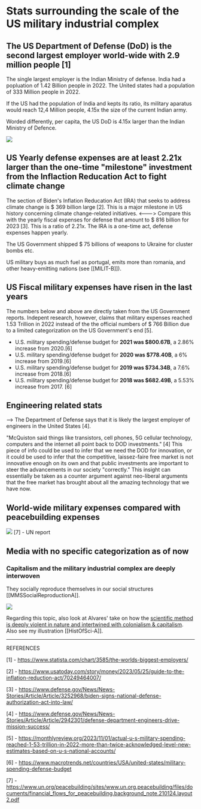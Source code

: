# Stats surrounding the scale of the US military industrial complex

## The US Department of Defense (DoD) is the second largest employer world-wide with 2.9 million people [1]
The single largest employer is the Indian Ministry of defense. India had a popluation of 1.42 Billion people in 2022. The United states had a population of 333 Million people in 2022. 

If the US had the population of India and kepts its ratio, its military aparatus would reach 12,4 Million people, 4.15x the size of the current Indian army. 

Worded differently, per capita, the US DoD is 4.15x larger than the Indian Ministry of Defence. 

![](media/cleanshot_2023-11-03-at-13-58-06@2x.png)

## US Yearly defense expenses are at least 2.21x larger than the one-time "milestone" investment from the Inflaction Reducation Act to fight climate change 

The section of Biden's Inflation Reducation Act (IRA) that seeks to address climate change is $ 369 billion large [2]. This is a major milestone in US history concerning climate change-related initiatives.  <---> Compare this with the yearly fiscal expenses for defense that amount to $ 816 billion for 2023 [3]. This is a ratio of 2.21x. The IRA is a one-time act, defense expenses happen yearly. 

The US Government shipped $ 75 billions of weapons to Ukraine for cluster bombs etc. 

US military buys as much fuel as portugal, emits more than romania, and other heavy-emitting nations (see [[MILIT-B]]).

## US Fiscal military expenses have risen in the last years
The numbers below and above are directly taken from the US Government reports. Indepent research, however, claims that military expenses reached 1.53 Trillion in 2022 instead of the the official numbers of $ 766 Billion due to a limited categorization on the US Government's end [5]. 

- U.S. military spending/defense budget for **2021 was $800.67B**, a 2.86% increase from 2020.[6]
- U.S. military spending/defense budget for **2020 was $778.40B**, a 6% increase from 2019.[6]
- U.S. military spending/defense budget for **2019 was $734.34B**, a 7.6% increase from 2018.[6]
- U.S. military spending/defense budget for **2018 was $682.49B**, a 5.53% increase from 2017. [6]

## Engineering related stats

--> The Department of Defense says that it is likely the largest employer of engineers in the United States [4].

"McQuiston said things like transistors, cell phones, 5G cellular technology, computers and the internet all point back to DOD investments." [4] This piece of info could be used to infer that we need the DOD for innovation, or it could be used to infer that the competitive, laissez-faire free market is not innovative enough on its own and that public investments are important to steer the advancements in our society "correctly." This insight can essentially be taken as a counter argument against neo-liberal arguments that the free market has brought about all the amazing technology that we have now. 

## World-wide military expenses compared with peacebuilding expenses

![](media/cleanshot_2023-11-27-at-19-21-59@2x.png)
[7] - UN report

## Media with no specific categorization as of now

### Capitalism and the military industrial complex are deeply interwoven 
They socially reproduce themselves in our social structures [[MMSSocialReproductionA]].

![](media/cleanshot_2023-10-17-at-20-25-10@2x.png)

Regarding this topic, also look at Alvares' take on how the [scientific method is deeply violent in nature and intertwined with colonialism & capitalism](https://archive.unu.edu/unupress/unupbooks/uu05se/uu05se07.htm). Also see my illustration [[HistOfSci-A]].


________
REFERENCES

[1] - https://www.statista.com/chart/3585/the-worlds-biggest-employers/

[2] - https://www.usatoday.com/story/money/2023/05/25/guide-to-the-inflation-reduction-act/70249464007/

[3] - https://www.defense.gov/News/News-Stories/Article/Article/3252968/biden-signs-national-defense-authorization-act-into-law/

[4] - https://www.defense.gov/News/News-Stories/Article/Article/2942301/defense-department-engineers-drive-mission-success/

[5] - https://monthlyreview.org/2023/11/01/actual-u-s-military-spending-reached-1-53-trillion-in-2022-more-than-twice-acknowledged-level-new-estimates-based-on-u-s-national-accounts/

[6] - https://www.macrotrends.net/countries/USA/united-states/military-spending-defense-budget

[7] - https://www.un.org/peacebuilding/sites/www.un.org.peacebuilding/files/documents/financial_flows_for_peacebuilding.background_note.210124.layout2.pdf